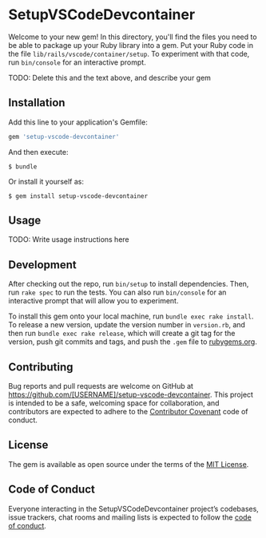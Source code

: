 # SetupVSCodeDevcontainer

Welcome to your new gem! In this directory, you'll find the files you need to be able to package up your Ruby library into a gem. Put your Ruby code in the file `lib/rails/vscode/container/setup`. To experiment with that code, run `bin/console` for an interactive prompt.

TODO: Delete this and the text above, and describe your gem

## Installation

Add this line to your application's Gemfile:

```ruby
gem 'setup-vscode-devcontainer'
```

And then execute:

    $ bundle

Or install it yourself as:

    $ gem install setup-vscode-devcontainer

## Usage

TODO: Write usage instructions here

## Development

After checking out the repo, run `bin/setup` to install dependencies. Then, run `rake spec` to run the tests. You can also run `bin/console` for an interactive prompt that will allow you to experiment.

To install this gem onto your local machine, run `bundle exec rake install`. To release a new version, update the version number in `version.rb`, and then run `bundle exec rake release`, which will create a git tag for the version, push git commits and tags, and push the `.gem` file to [rubygems.org](https://rubygems.org).

## Contributing

Bug reports and pull requests are welcome on GitHub at https://github.com/[USERNAME]/setup-vscode-devcontainer. This project is intended to be a safe, welcoming space for collaboration, and contributors are expected to adhere to the [Contributor Covenant](http://contributor-covenant.org) code of conduct.

## License

The gem is available as open source under the terms of the [MIT License](https://opensource.org/licenses/MIT).

## Code of Conduct

Everyone interacting in the SetupVSCodeDevcontainer project’s codebases, issue trackers, chat rooms and mailing lists is expected to follow the [code of conduct](https://github.com/[USERNAME]/setup-vscode-devcontainer/blob/master/CODE_OF_CONDUCT.md).
